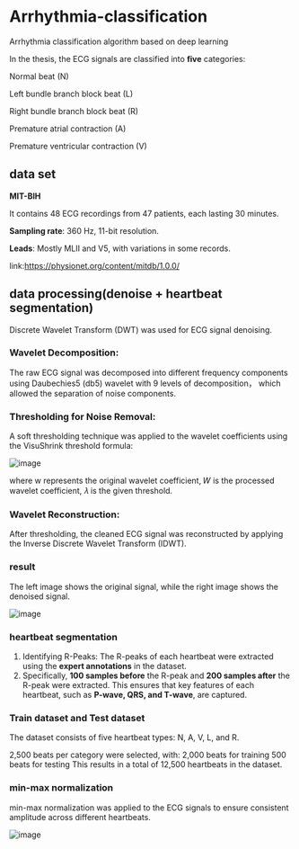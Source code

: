 # Arrhythmia-classification
Arrhythmia classification algorithm based on deep learning

In the thesis, the ECG signals are classified into **five** categories:

Normal beat (N)

Left bundle branch block beat (L)

Right bundle branch block beat (R)

Premature atrial contraction (A)

Premature ventricular contraction (V)
## data set
**MIT-BIH**

It contains 48 ECG recordings from 47 patients, each lasting 30 minutes.

**Sampling rate**: 360 Hz, 11-bit resolution.

**Leads**: Mostly MLII and V5, with variations in some records.

link:https://physionet.org/content/mitdb/1.0.0/
## data processing(denoise + heartbeat segmentation)
Discrete Wavelet Transform (DWT) was used for ECG signal denoising.

### Wavelet Decomposition:

The raw ECG signal was decomposed into different frequency components using Daubechies5 (db5) wavelet with 9 levels of decomposition， which allowed the separation of noise components.

### Thresholding for Noise Removal:

A soft thresholding technique was applied to the wavelet coefficients using the VisuShrink threshold formula:

![image](https://github.com/user-attachments/assets/44af57eb-17f0-4275-8c78-7a9a42146c0d)

where w represents the original wavelet coefficient, 𝑊 is the processed wavelet coefficient, 𝜆 is the given threshold.

### Wavelet Reconstruction:

After thresholding, the cleaned ECG signal was reconstructed by applying the Inverse Discrete Wavelet Transform (IDWT).

### result

The left image shows the original signal, while the right image shows the denoised signal.

![image](https://github.com/user-attachments/assets/a553d0a2-ed35-4437-94a6-f7e1c649c705)

### heartbeat segmentation

1. Identifying R-Peaks:
   The R-peaks of each heartbeat were extracted using the **expert annotations** in the dataset.
2. Specifically, **100 samples before** the R-peak and **200 samples after** the R-peak were extracted.
This ensures that key features of each heartbeat, such as **P-wave, QRS, and T-wave**, are captured.

### Train dataset and Test dataset

The dataset consists of five heartbeat types: N, A, V, L, and R.

2,500 beats per category were selected, with:
2,000 beats for training
500 beats for testing
This results in a total of 12,500 heartbeats in the dataset.

### min-max normalization

min-max normalization was applied to the ECG signals to ensure consistent amplitude across different heartbeats.

![image](https://github.com/user-attachments/assets/f18725ac-c016-4894-9bac-6020977ce400)

